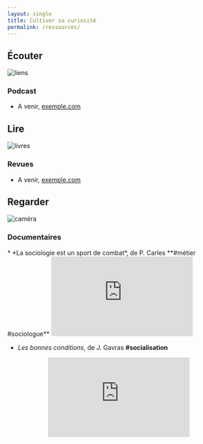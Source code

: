 ```yaml
---
layout: single
title: Cultiver sa curiosité
permalink: /ressources/
---
```


## Écouter

![liens](https://ya7yal.github.io/assets/atari.jpg)

### Podcast

* A venir, [exemple.com](https://www.example.com)

## Lire

![livres](https://ya7yal.github.io/assets/livres.jpg)


### Revues

* A venir, [exemple.com](https://www.example.com)

## Regarder

![caméra](https://ya7yal.github.io/assets/video.jpg)

### Documentaires

<div class="video-responsive">
* *La sociologie est un sport de combat*, de P. Carles **#métier #sociologue**
<iframe width="320" height="180" src="https://www.youtube.com/embed/1fHwbBw32aM" frameborder="0" allow="accelerometer; autoplay; encrypted-media; gyroscope; picture-in-picture" allowfullscreen></iframe>
</div>

* *Les bonnes conditions*, de J. Gavras **#socialisation**
<div class="video-responsive">
<iframe title="Les&#x20;bonnes&#x20;conditions" allowfullscreen="true" style="transition-duration:0;transition-property:no;margin:0 auto;position:relative;display:block;background-color:#000000;" frameborder="0" scrolling="no" width="320" height="180" src="https://www.arte.tv/player/v5/index.php?lang=fr_FR&json_url=https%3A%2F%2Fapi.arte.tv%2Fapi%2Fplayer%2Fv2%2Fconfig%2Ffr%2F066346-000-A&autostart=true&mute=0"></iframe>
</div>

[^1]: Le programme de sciences économiques et sociales a été réformé en 2019-2020. Les programmes ainsi que les "filières" classiques sont donc désormais obsolètes

